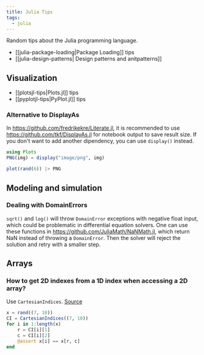 ```yaml
---
title: Julia Tips
tags:
  - julia
---
```


Random tips about the Julia programming language.

+ [[julia-package-loading|Package Loading]] tips
+ [[julia-design-patterns| Design patterns and anitpatterns]]

## Visualization

+ [[plotsjl-tips|Plots.jl]] tips
+ [[pyplotjl-tips|PyPlot.jl]] tips

### Alternative to DisplayAs

In https://github.com/fredrikekre/Literate.jl, it is recommended to use https://github.com/tkf/DisplayAs.jl for notebook output to save result size. If you don't want to add another dipendency, you can use `display()` instead.

```julia
using Plots
PNG(img) = display("image/png", img)

plot(rand(6)) |> PNG
```

## Modeling and simulation

### Dealing with DomainErrors

`sqrt()` and `log()` will throw `DomainError` exceptions with negative float input, which could be problematic in differential equation solvers. One can use these functions in https://github.com/JuliaMath/NaNMath.jl, which return NaN instead of throwing a `DomainError`. Then the solver will reject the solution and retry with a smaller step.

## Arrays

### How to get 2D indexes from a 1D index when accessing a 2D array?

Use `CartesianIndices`. [Source](https://discourse.julialang.org/t/julia-usage-how-to-get-2d-indexes-from-1d-index-when-accessing-a-2d-array/61440)

```julia
x = rand((7, 10))
CI = CartesianIndices((7, 10))
for i in 1:length(x)
    r = CI[i][1]
    c = CI[i][2]
    @assert x[i] == x[r, c]
end
```
